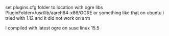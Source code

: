 
set plugins.cfg folder to  location with ogre libs
PluginFolder=/usr/lib/aarch64-x86/OGRE or something like that on ubuntu i tried with 1.12 and it did not work on arm

I compiled with latest ogre on suse linux 15.5

